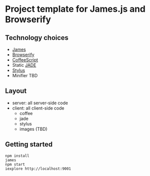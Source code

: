 # Project template for James.js and Browserify

## Technology choices

* [James](https://github.com/leonidas/james.js)
* [Browserify](https://github.com/substack/node-browserify)
* [CoffeeScript](https://github.com/jashkenas/coffee-script)
* Static [JADE](https://github.com/visionmedia/jade)
* [Stylus](https://github.com/learnboost/stylus)
* Minifier TBD

## Layout

* server: all server-side code
* client: all client-side code
  * coffee
  * jade
  * stylus
  * images (TBD)

## Getting started

    npm install
    james
    npm start
    iexplore http://localhost:9001